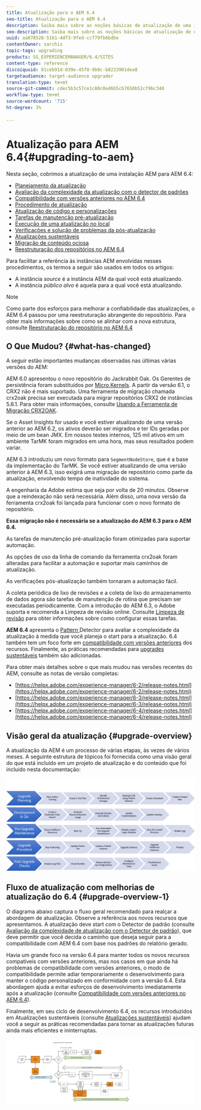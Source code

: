 ```yaml
---
title: Atualização para o AEM 6.4
seo-title: Atualização para o AEM 6.4
description: Saiba mais sobre as noções básicas de atualização de uma instalação de AEM mais antiga para a AEM 6.4.
seo-description: Saiba mais sobre as noções básicas de atualização de uma instalação de AEM mais antiga para a AEM 6.4.
uuid: aa878528-5161-4df3-9fed-cc779fb6bdbe
contentOwner: sarchiz
topic-tags: upgrading
products: SG_EXPERIENCEMANAGER/6.4/SITES
content-type: reference
discoiquuid: 81ceb91d-039e-45f0-9b0c-b8233901dea8
targetaudience: target-audience upgrader
translation-type: tm+mt
source-git-commit: cdec5b3c57ce1c80c0ed6b5cb7650b52cf9bc340
workflow-type: tm+mt
source-wordcount: '715'
ht-degree: 3%

---
```



# Atualização para AEM 6.4{#upgrading-to-aem}

Nesta seção, cobrimos a atualização de uma instalação AEM para AEM 6.4:

* [Planejamento da atualização](/help/sites-deploying/upgrade-planning.md)
* [Avaliação da complexidade da atualização com o detector de padrões](/help/sites-deploying/pattern-detector.md)
* [Compatibilidade com versões anteriores no AEM 6.4](/help/sites-deploying/backward-compatibility.md)
* [Procedimento de atualização](/help/sites-deploying/upgrade-procedure.md)
* [Atualização de código e personalizações](/help/sites-deploying/upgrading-code-and-customizations.md)
* [Tarefas de manutenção pré-atualização](/help/sites-deploying/pre-upgrade-maintenance-tasks.md)
* [Execução de uma atualização no local](/help/sites-deploying/in-place-upgrade.md)
* [Verificações e solução de problemas da pós-atualização](/help/sites-deploying/post-upgrade-checks-and-troubleshooting.md)
* [Atualizações sustentáveis](/help/sites-deploying/sustainable-upgrades.md)
* [Migração de conteúdo ociosa](/help/sites-deploying/lazy-content-migration.md)
* [Reestruturação dos repositórios no AEM 6.4](/help/sites-deploying/repository-restructuring.md)

Para facilitar a referência às instâncias AEM envolvidas nesses procedimentos, os termos a seguir são usados em todos os artigos:

* A instância *source* é a instância AEM da qual você está atualizando.
* A instância *público alvo* é aquela para a qual você está atualizando.

>[!NOTE]
>
>Como parte dos esforços para melhorar a confiabilidade das atualizações, o AEM 6.4 passou por uma reestruturação abrangente do repositório. Para obter mais informações sobre como se alinhar com a nova estrutura, consulte [Reestruturação do repositório no AEM 6.4](/help/sites-deploying/repository-restructuring.md)

## O Que Mudou? {#what-has-changed}

A seguir estão importantes mudanças observadas nas últimas várias versões do AEM:

AEM 6.0 apresentou o novo repositório do Jackrabbit Oak. Os Gerentes de persistência foram substituídos por [Micro Kernels](/help/sites-deploying/recommended-deploys.md). A partir da versão 6.1, o CRX2 não é mais suportado. Uma ferramenta de migração chamada crx2oak precisa ser executada para migrar repositórios CRX2 de instâncias 5.6.1. Para obter mais informações, consulte [Usando a Ferramenta de Migração CRX2OAK](/help/sites-deploying/using-crx2oak.md).

Se o Asset Insights for usado e você estiver atualizando de uma versão anterior ao AEM 6.2, os ativos deverão ser migrados e ter IDs geradas por meio de um bean JMX. Em nossos testes internos, 125 mil ativos em um ambiente TarMK foram migrados em uma hora, mas seus resultados podem variar.

AEM 6.3 introduziu um novo formato para `SegmentNodeStore`, que é a base da implementação do TarMK. Se você estiver atualizando de uma versão anterior à AEM 6.3, isso exigirá uma migração de repositório como parte da atualização, envolvendo tempo de inatividade do sistema.

A engenharia da Adobe estima que seja por volta de 20 minutos. Observe que a reindexação não será necessária. Além disso, uma nova versão da ferramenta crx2oak foi lançada para funcionar com o novo formato de repositório.

**Essa migração não é necessária se a atualização do AEM 6.3 para o AEM 6.4.**

As tarefas de manutenção pré-atualização foram otimizadas para suportar automação.

As opções de uso da linha de comando da ferramenta crx2oak foram alteradas para facilitar a automação e suportar mais caminhos de atualização.

As verificações pós-atualização também tornaram a automação fácil.

A coleta periódica de lixo de revisões e a coleta de lixo do armazenamento de dados agora são tarefas de manutenção de rotina que precisam ser executadas periodicamente. Com a introdução do AEM 6.3, o Adobe suporta e recomenda a Limpeza de revisão online. Consulte [Limpeza de revisão](/help/sites-deploying/revision-cleanup.md) para obter informações sobre como configurar essas tarefas.

**AEM 6.4** apresenta o  [Pattern ](/help/sites-deploying/pattern-detector.md) Detector para avaliar a complexidade da atualização à medida que você planeja o start para a atualização. 6.4 também tem um foco forte em [compatibilidade com versões anteriores](/help/sites-deploying/backward-compatibility.md) dos recursos. Finalmente, as práticas recomendadas para [upgrades sustentáveis](/help/sites-deploying/sustainable-upgrades.md) também são adicionadas.

Para obter mais detalhes sobre o que mais mudou nas versões recentes do AEM, consulte as notas de versão completas:

* [https://helpx.adobe.com/experience-manager/6-2/release-notes.html](https://helpx.adobe.com/experience-manager/6-2/release-notes.html)
* [https://helpx.adobe.com/experience-manager/6-3/release-notes.html](https://helpx.adobe.com/experience-manager/6-3/release-notes.html)
* [https://helpx.adobe.com/experience-manager/6-4/release-notes.html](https://helpx.adobe.com/experience-manager/6-4/release-notes.html)

## Visão geral da atualização {#upgrade-overview}

A atualização da AEM é um processo de várias etapas, às vezes de vários meses. A seguinte estrutura de tópicos foi fornecida como uma visão geral do que está incluído em um projeto de atualização e do conteúdo que foi incluído nesta documentação:

![screen_shot_2018-03-30at80708am](assets/screen_shot_2018-03-30at80708am.png)

## Fluxo de atualização com melhorias de atualização do 6.4 {#upgrade-overview-1}

O diagrama abaixo captura o fluxo geral recomendado para realçar a abordagem de atualização. Observe a referência aos novos recursos que apresentamos. A atualização deve start com o Detector de padrão (consulte [Avaliação da complexidade de atualização com o Detector de padrão](/help/sites-deploying/pattern-detector.md)), que deve permitir que você decida o caminho que deseja seguir para a compatibilidade com AEM 6.4 com base nos padrões do relatório gerado.

Havia um grande foco na versão 6.4 para manter todos os novos recursos compatíveis com versões anteriores, mas nos casos em que ainda há problemas de compatibilidade com versões anteriores, o modo de compatibilidade permite adiar temporariamente o desenvolvimento para manter o código personalizado em conformidade com a versão 6.4. Esta abordagem ajuda a evitar esforços de desenvolvimento imediatamente após a atualização (consulte [Compatibilidade com versões anteriores no AEM 6.4](/help/sites-deploying/backward-compatibility.md)).

Finalmente, em seu ciclo de desenvolvimento 6.4, os recursos introduzidos em Atualizações sustentáveis (consulte [Atualizações sustentáveis](/help/sites-deploying/sustainable-upgrades.md)) ajudam você a seguir as práticas recomendadas para tornar as atualizações futuras ainda mais eficientes e ininterruptas.

![6_4_upgrade_overviewfluxograma-newpage3](assets/6_4_upgrade_overviewflowchart-newpage3.png)

